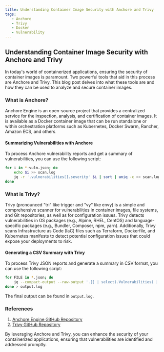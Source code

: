 ```yaml
---
title: Understanding Container Image Security with Anchore and Trivy
tags:
   - Anchore
   - Trivy
   - Docker
   - Vulnerability
---
```



## Understanding Container Image Security with Anchore and Trivy

In today's world of containerized applications, ensuring the security of container images is paramount. Two powerful tools that aid in this process are Anchore and Trivy. This blog post delves into what these tools are and how they can be used to analyze and secure container images.

### What is Anchore?

Anchore Engine is an open-source project that provides a centralized service for the inspection, analysis, and certification of container images. It is available as a Docker container image that can be run standalone or within orchestration platforms such as Kubernetes, Docker Swarm, Rancher, Amazon ECS, and others.

#### Summarizing Vulnerabilities with Anchore

To process Anchore vulnerability reports and get a summary of vulnerabilities, you can use the following script:

```bash
for i in *-vuln.json; do
    echo $i >> scan.log
    jq -r '.vulnerabilities[].severity' $i | sort | uniq -c >> scan.log
done
```

### What is Trivy?

Trivy (pronounced "tri" like trigger and "vy" like envy) is a simple and comprehensive scanner for vulnerabilities in container images, file systems, and Git repositories, as well as for configuration issues. Trivy detects vulnerabilities in OS packages (e.g., Alpine, RHEL, CentOS) and language-specific packages (e.g., Bundler, Composer, npm, yarn). Additionally, Trivy scans Infrastructure as Code (IaC) files such as Terraform, Dockerfile, and Kubernetes manifests to detect potential configuration issues that could expose your deployments to risk.

#### Generating a CSV Summary with Trivy

To process Trivy JSON reports and generate a summary in CSV format, you can use the following script:

```bash
for FILE in *.json; do
    jq --compact-output --raw-output '.[] | select(.Vulnerabilities) | {type:.Type, class:.Class, vulnerability:.Vulnerabilities[]} | [.type, .class, .vulnerability.VulnerabilityID, .vulnerability.Severity, .vulnerability.PublishedDate, .vulnerability.LastModifiedDate] | @csv' ${FILE} | awk -v NAME=${FILE} '{print NAME, $0}'
done > output.log
```

The final output can be found in `output.log`.

### References

1. [Anchore Engine GitHub Repository](https://github.com/anchore/anchore-engine)
2. [Trivy GitHub Repository](https://github.com/aquasecurity/trivy)

By leveraging Anchore and Trivy, you can enhance the security of your containerized applications, ensuring that vulnerabilities are identified and addressed promptly.

